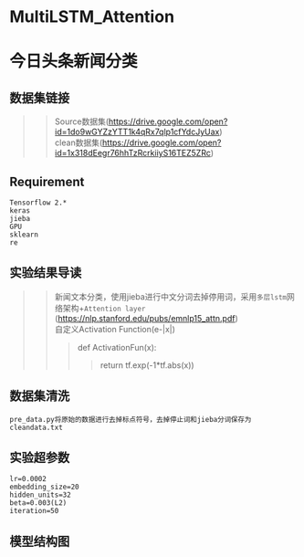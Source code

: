 # MultiLSTM_Attention
今日头条新闻分类
====
数据集链接
----
>>Source数据集(https://drive.google.com/open?id=1do9wGYZzYTT1k4qRx7qlp1cfYdcJyUax)<br/>
>>clean数据集(https://drive.google.com/open?id=1x318dEegr76hhTzRcrkiiyS16TEZ5ZRc)

Requirement
----
    Tensorflow 2.*
    keras
    jieba
    GPU
    sklearn
    re
实验结果导读
----
>>新闻文本分类，使用jieba进行中文分词去掉停用词，采用`多层lstm`网络架构+`Attention layer` (https://nlp.stanford.edu/pubs/emnlp15_attn.pdf)<br/>
>>自定义Activation Function(e-|x|)<br/>
>>>def ActivationFun(x):<br/>
>>>>return tf.exp(-1*tf.abs(x))

数据集清洗
----
    pre_data.py将原始的数据进行去掉标点符号，去掉停止词和jieba分词保存为cleandata.txt
实验超参数
----
    lr=0.0002
    embedding_size=20
    hidden_units=32
    beta=0.003(L2)
    iteration=50
模型结构图
----

  
    
    
        
    
